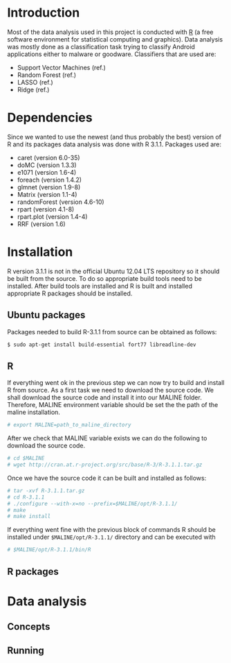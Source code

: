 # Introduction

Most of the data analysis used in this project is conducted with
[R](http://www.r-project.org) (a free software environment for statistical computing and graphics).
Data analysis was mostly done as a classification task trying to classify
Android applications either to malware or goodware. Classifiers that
are used are:
- Support Vector Machines (ref.)
- Random Forest (ref.)
- LASSO (ref.)
- Ridge (ref.)

# Dependencies

Since we wanted to use the newest (and thus probably the best) version of R and
its packages data analysis was done with R 3.1.1. Packages used are:
- caret (version 6.0-35)
- doMC (version 1.3.3)
- e1071 (version 1.6-4)
- foreach (version 1.4.2)
- glmnet (version 1.9-8)
- Matrix (version 1.1-4)
- randomForest (version 4.6-10)
- rpart (version 4.1-8)
- rpart.plot (version 1.4-4)
- RRF (version 1.6)

# Installation

R version 3.1.1 is not in the official Ubuntu 12.04 LTS repository so
it should be built from the source. To do so appropriate build tools
need to be installed. After build tools are installed and R is built
and installed appropriate R packages should be installed.

## Ubuntu packages

Packages needed to build R-3.1.1 from source can be obtained as follows:

```bash
$ sudo apt-get install build-essential fort77 libreadline-dev
```

## R

If everything went ok in the previous step we can now try to build and install
R from source. As a first task we need to download the source code.
We shall download the source code and install it into our MALINE folder.
Therefore, MALINE environment variable should be set the the path of the
maline installation.

```bash
# export MALINE=path_to_maline_directory
```

After we check that MALINE variable exists we can do the following
to download the source code.

```bash
# cd $MALINE
# wget http://cran.at.r-project.org/src/base/R-3/R-3.1.1.tar.gz
```

Once we have the source code it can be built and installed as follows:

```bash
# tar -xvf R-3.1.1.tar.gz
# cd R-3.1.1
# ./configure --with-x=no --prefix=$MALINE/opt/R-3.1.1/
# make
# make install
```

If everything went fine with the previous block of commands R should be
installed under `$MALINE/opt/R-3.1.1/` directory and can be executed with

```bash
# $MALINE/opt/R-3.1.1/bin/R
```

## R packages

# Data analysis

## Concepts

## Running
